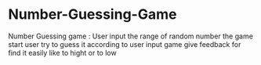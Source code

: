# Number-Guessing-Game
Number Guessing game : User input the range of random number the game start user try to guess it according to user input game give feedback for find it easily like to hight or to low 
